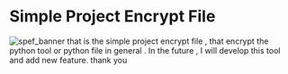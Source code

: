 # Simple Project Encrypt File
![spef_banner](https://user-images.githubusercontent.com/82247446/170692898-15bb9365-1a1d-49aa-89eb-8faf0695cb84.png)
that is the simple project encrypt file , that encrypt the python tool or python file in general . In the future , I will develop this tool and add new feature. thank you   



